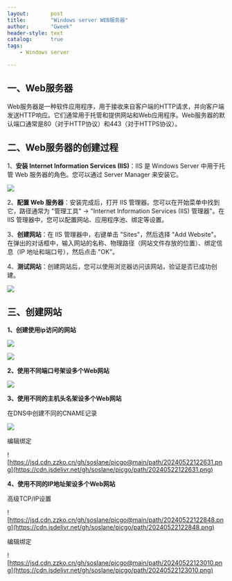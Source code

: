 ```yaml
---
layout:       post
title:        "Windows server WEB服务器"
author:       "Gweek"
header-style: text
catalog:      true
tags:
    - Windows server

---
```


## 一、Web服务器

Web服务器是一种软件应用程序，用于接收来自客户端的HTTP请求，并向客户端发送HTTP响应。它们通常用于托管和提供网站和Web应用程序。Web服务器的默认端口通常是80（对于HTTP协议）和443（对于HTTPS协议）。

## 二、Web服务器的创建过程

1、**安装 Internet Information Services (IIS)**：IIS 是 Windows Server 中用于托管 Web 服务器的角色。您可以通过 Server Manager 来安装它。

![](https://cdn.jsdelivr.net/gh/soslane/picgo/path/%E5%9B%BE%E7%89%871.png)

2、**配置 Web 服务器**：安装完成后，打开 IIS 管理器。您可以在开始菜单中找到它，路径通常为 "管理工具" -> "Internet Information Services (IIS) 管理器"。在 IIS 管理器中，您可以配置网站、应用程序池、绑定等设置。

3、**创建网站**：在 IIS 管理器中，右键单击 "Sites"，然后选择 "Add Website"。在弹出的对话框中，输入网站的名称、物理路径（网站文件存放的位置）、绑定信息（IP 地址和端口号），然后点击 "OK"。

4、**测试网站**：创建网站后，您可以使用浏览器访问该网站，验证是否已成功创建。

![](https://cdn.jsdelivr.net/gh/soslane/picgo/path/%E5%9B%BE%E7%89%872.png)

## 三、创建网站

**1、创建使用ip访问的网站**

![](https://cdn.jsdelivr.net/gh/soslane/picgo/path/%E5%9B%BE%E7%89%873.png)

![](https://cdn.jsdelivr.net/gh/soslane/picgo/path/%E5%9B%BE%E7%89%874.png)

**2、使用不同端口号架设多个Web网站**

![](https://cdn.jsdelivr.net/gh/soslane/picgo/path/%E5%9B%BE%E7%89%875.png)

**3、使用不同的主机头名架设多个Web网站**

在DNS中创建不同的CNAME记录

![](https://cdn.jsdelivr.net/gh/soslane/picgo/path/%E5%9B%BE%E7%89%876.png)

编辑绑定

![https://jsd.cdn.zzko.cn/gh/soslane/picgo@main/path/20240522122631.png](https://cdn.jsdelivr.net/gh/soslane/picgo/path/20240522122631.png)

**4、使用不同的IP地址架设多个Web网站**

高级TCP/IP设置

![https://jsd.cdn.zzko.cn/gh/soslane/picgo@main/path/20240522122848.png](https://cdn.jsdelivr.net/gh/soslane/picgo/path/20240522122848.png)

编辑绑定

![https://jsd.cdn.zzko.cn/gh/soslane/picgo@main/path/20240522123010.png](https://cdn.jsdelivr.net/gh/soslane/picgo/path/20240522123010.png)
